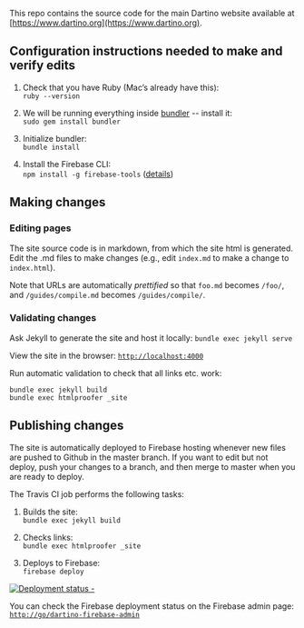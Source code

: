 This repo contains the source code for the main Dartino website available at [https://www.dartino.org](https://www.dartino.org).

## Configuration instructions needed to make and verify edits

1. Check that you have Ruby (Mac’s already have this):<br>
`ruby --version`

1. We will be running everything inside [bundler](http://bundler.io/) -- install
it:<br>
`sudo gem install bundler`

1. Initialize bundler:<br>
`bundle install`

1. Install the Firebase CLI:<br>
`npm install -g firebase-tools` ([details](https://www.firebase.com/docs/hosting/command-line-tool.html))

## Making changes

### Editing pages

The site source code is in markdown, from which the site html is generated. Edit
the .md files to make changes (e.g., edit `index.md` to make a change to
`index.html`).

Note that URLs are automatically *prettified* so that `foo.md` becomes `/foo/`,
and `/guides/compile.md` becomes `/guides/compile/`.


### Validating changes

Ask Jekyll to generate the site and host it locally:
`bundle exec jekyll serve`

View the site in the browser:
[`http://localhost:4000`](http://localhost:4000)

Run automatic validation to check that all links etc. work:
```
bundle exec jekyll build
bundle exec htmlproofer _site
```

## Publishing changes

The site is automatically deployed to Firebase hosting whenever new files are
pushed to Github in the master branch. If you want to edit but not deploy, push
your changes to a branch, and then merge to master when you are ready to deploy.

The Travis CI job performs the following tasks:

1. Builds the site:<br>
`bundle exec jekyll build`

1. Checks links:<br>
`bundle exec htmlproofer _site`

1. Deploys to Firebase:<br>
`firebase deploy`

[![Deployment status -](https://travis-ci.org/dartino/www.dartino.org.svg?branch=master)](https://travis-ci.org/dartino/www.dartino.org)

You can check the Firebase deployment status on the Firebase admin page:
[`http://go/dartino-firebase-admin`](http://go/dartino-firebase-admin)
